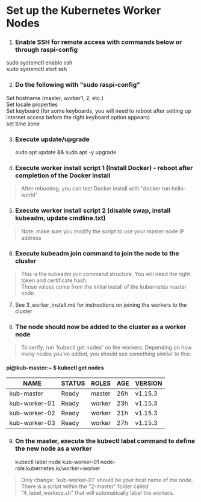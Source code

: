 # Set up the Kubernetes Worker Nodes

1. ### Enable SSH for remote access with commands below or through raspi-config
sudo systemctl enable ssh  
sudo systemctl start ssh  
  
  
2. ### Do the following with "sudo raspi-config"  
Set hostname (master, worker1, 2, etc.)  
Set locale properties  
Set keyboard (for some keyboards, you will need to reboot after setting up internet access before the right keyboard option appears)  
set time zone  
  
  
3. ### Execute update/upgrade  
    sudo apt update && sudo apt -y upgrade 
  
4. ### Execute worker install script 1 (Install Docker) - reboot after completion of the Docker install
> After rebooting, you can test Docker install with "docker run hello-world"
 
5. ### Execute worker install script 2 (disable swap, install kubeadm, update cmdline.txt)
> Note: make sure you modify the script to use your master node IP address
   
6. ### Execute kubeadm join command to join the node to the cluster
> This is the kubeadm join command structure.  You will need the right token and certificate hash.  
> Those values come from the initial install of the kubernetes master node 

7. See 3_worker_install.md for instructions on joining the workers to the cluster  
    
8. ### The node should now be added to the cluster as a worker node
> To verify, run 'kubectl get nodes' on the workers.  Depending on how many nodes you've added, you should see something similar to this:
#### pi@kub-master:~ $ kubectl get nodes
| NAME       | STATUS | ROLES  | AGE | VERSION |
| ---------- | ------ | ------ | --- | ------- |
| kub-master    | Ready  | master | 26h | v1.15.3 |
| kub-worker-01 | Ready  | worker | 23h | v1.15.3 |
| kub-worker-02 | Ready  | worker | 21h | v1.15.3 |
| kub-worker-03 | Ready  | worker | 27h | v1.15.3 |

9. ### On the master, execute the kubectl label command to define the new node as a worker
    kubectl label node kub-worker-01 node-role.kubernetes.io/worker=worker 
> Only change: 'kub-worker-01' should be your host name of the node.  There is a script within the "2-master" folder called "4_label_workers.sh" that will automatically label the workers.
